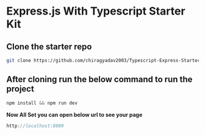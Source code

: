 # Express.js With Typescript Starter Kit

## Clone the starter repo

```bash
git clone https://github.com/chiragyadav2003/Typescript-Express-Starter-Kit.git
```

## After cloning run the below command to run the project

```js
npm install && npm run dev
```

**Now All Set you can open below url to see your page**

```js
http://localhost:8000
```
